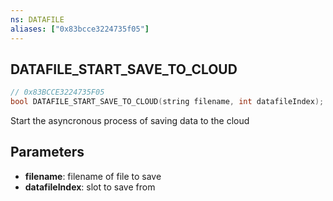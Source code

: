 ```yaml
---
ns: DATAFILE
aliases: ["0x83bcce3224735f05"]
---
```

## DATAFILE_START_SAVE_TO_CLOUD

```c
// 0x83BCCE3224735F05
bool DATAFILE_START_SAVE_TO_CLOUD(string filename, int datafileIndex);
```

Start the asyncronous process of saving data to the cloud


## Parameters
* **filename**: filename of file to save
* **datafileIndex**: slot to save from
